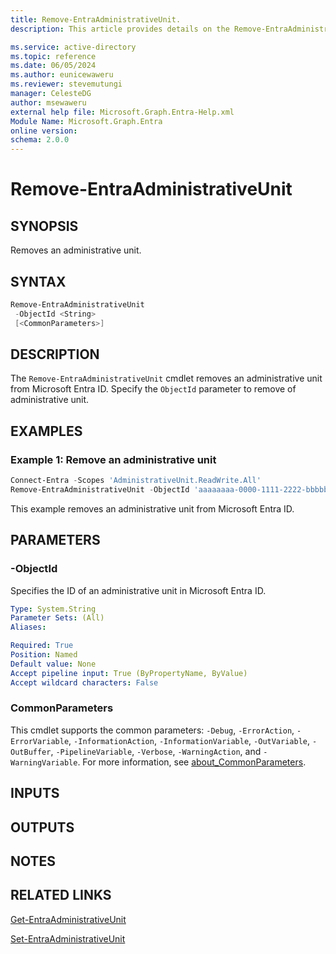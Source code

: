 ```yaml
---
title: Remove-EntraAdministrativeUnit.
description: This article provides details on the Remove-EntraAdministrativeUnit command.

ms.service: active-directory
ms.topic: reference
ms.date: 06/05/2024
ms.author: eunicewaweru
ms.reviewer: stevemutungi
manager: CelesteDG
author: msewaweru
external help file: Microsoft.Graph.Entra-Help.xml
Module Name: Microsoft.Graph.Entra
online version:
schema: 2.0.0
---
```


# Remove-EntraAdministrativeUnit

## SYNOPSIS

Removes an administrative unit.

## SYNTAX

```powershell
Remove-EntraAdministrativeUnit 
 -ObjectId <String>  
 [<CommonParameters>]
```

## DESCRIPTION

The `Remove-EntraAdministrativeUnit` cmdlet removes an administrative unit from Microsoft Entra ID. Specify the `ObjectId` parameter to remove of administrative unit.

## EXAMPLES

### Example 1: Remove an  administrative unit

```powershell
Connect-Entra -Scopes 'AdministrativeUnit.ReadWrite.All'
Remove-EntraAdministrativeUnit -ObjectId 'aaaaaaaa-0000-1111-2222-bbbbbbbbbbbb'
```

This example removes an administrative unit from Microsoft Entra ID.

## PARAMETERS

### -ObjectId

Specifies the ID of an administrative unit in Microsoft Entra ID.

```yaml
Type: System.String
Parameter Sets: (All)
Aliases:

Required: True
Position: Named
Default value: None
Accept pipeline input: True (ByPropertyName, ByValue)
Accept wildcard characters: False
```

### CommonParameters

This cmdlet supports the common parameters: `-Debug`, `-ErrorAction`, `-ErrorVariable`, `-InformationAction`, `-InformationVariable`, `-OutVariable`, `-OutBuffer`, `-PipelineVariable`, `-Verbose`, `-WarningAction`, and `-WarningVariable`. For more information, see [about_CommonParameters](https://go.microsoft.com/fwlink/?LinkID=113216).

## INPUTS

## OUTPUTS

## NOTES

## RELATED LINKS

[Get-EntraAdministrativeUnit](Get-EntraAdministrativeUnit.md)

[Set-EntraAdministrativeUnit](Set-EntraAdministrativeUnit.md)
